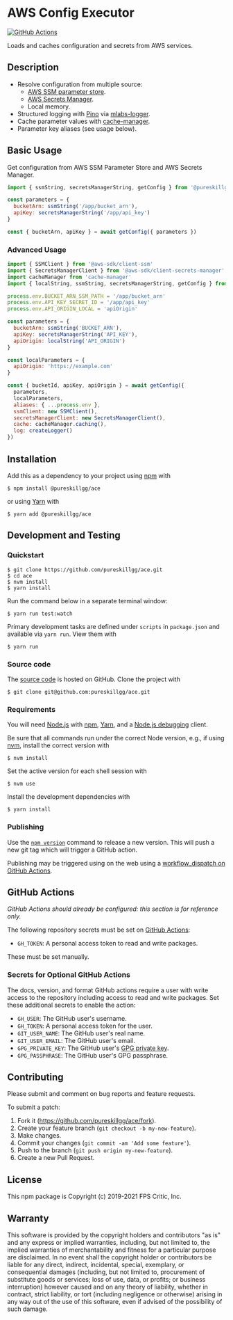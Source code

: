 # AWS Config Executor

[![GitHub Actions](https://github.com/pureskillgg/ace/workflows/main/badge.svg)](https://github.com/pureskillgg/ace/actions)

Loads and caches configuration and secrets from AWS services.

## Description

- Resolve configuration from multiple source:
  - [AWS SSM parameter store].
  - [AWS Secrets Manager].
  - Local memory.
- Structured logging with [Pino] via [mlabs-logger].
- Cache parameter values with [cache-manager].
- Parameter key aliases (see usage below).

[AWS SSM parameter store]: https://aws.amazon.com/systems-manager/
[AWS Secrets Manager]: https://aws.amazon.com/secrets-manager/
[Pino]: https://getpino.io/
[mlabs-logger]: https://github.com/meltwater/mlabs-logger
[cache-manager]: https://github.com/BryanDonovan/node-cache-manager

## Basic Usage

Get configuration from AWS SSM Parameter Store and AWS Secrets Manager.

```js
import { ssmString, secretsManagerString, getConfig } from '@pureskillgg/ace'

const parameters = {
  bucketArn: ssmString('/app/bucket_arn'),
  apiKey: secretsManagerString('/app/api_key')
}

const { bucketArn, apiKey } = await getConfig({ parameters })
```

### Advanced Usage

```js
import { SSMClient } from '@aws-sdk/client-ssm'
import { SecretsManagerClient } from '@aws-sdk/client-secrets-manager'
import cacheManager from 'cache-manager'
import { localString, ssmString, secretsManagerString, getConfig } from '@pureskillgg/ace'

process.env.BUCKET_ARN_SSM_PATH = '/app/bucket_arn'
process.env.API_KEY_SECRET_ID = '/app/api_key'
process.env.API_ORIGIN_LOCAL = 'apiOrigin'

const parameters = {
  bucketArn: ssmString('BUCKET_ARN'),
  apiKey: secretsManagerString('API_KEY'),
  apiOrigin: localString('API_ORIGIN')
}

const localParameters = {
  apiOrigin: 'https://example.com'
}

const { bucketId, apiKey, apiOrigin } = await getConfig({
  parameters,
  localParameters,
  aliases: { ...process.env },
  ssmClient: new SSMClient(),
  secretsManagerClient: new SecretsManagerClient(),
  cache: cacheManager.caching(),
  log: createLogger()
})
```

## Installation

Add this as a dependency to your project using [npm] with

```
$ npm install @pureskillgg/ace
```

or using [Yarn] with

```
$ yarn add @pureskillgg/ace
```

[npm]: https://www.npmjs.com/
[Yarn]: https://yarnpkg.com/

## Development and Testing

### Quickstart

```
$ git clone https://github.com/pureskillgg/ace.git
$ cd ace
$ nvm install
$ yarn install
```

Run the command below in a separate terminal window:

```
$ yarn run test:watch
```

Primary development tasks are defined under `scripts` in `package.json`
and available via `yarn run`.
View them with

```
$ yarn run
```

### Source code

The [source code] is hosted on GitHub.
Clone the project with

```
$ git clone git@github.com:pureskillgg/ace.git
```

[source code]: https://github.com/pureskillgg/ace

### Requirements

You will need [Node.js] with [npm], [Yarn], and a [Node.js debugging] client.

Be sure that all commands run under the correct Node version, e.g.,
if using [nvm], install the correct version with

```
$ nvm install
```

Set the active version for each shell session with

```
$ nvm use
```

Install the development dependencies with

```
$ yarn install
```

[Node.js]: https://nodejs.org/
[Node.js debugging]: https://nodejs.org/en/docs/guides/debugging-getting-started/
[npm]: https://www.npmjs.com/
[nvm]: https://github.com/creationix/nvm

### Publishing

Use the [`npm version`][npm-version] command to release a new version.
This will push a new git tag which will trigger a GitHub action.

Publishing may be triggered using on the web
using a [workflow_dispatch on GitHub Actions].

[npm-version]: https://docs.npmjs.com/cli/version
[workflow_dispatch on GitHub Actions]: https://github.com/pureskillgg/ace/actions?query=workflow%3Aversion

## GitHub Actions

_GitHub Actions should already be configured: this section is for reference only._

The following repository secrets must be set on [GitHub Actions]:

- `GH_TOKEN`: A personal access token to read and write packages.

These must be set manually.

### Secrets for Optional GitHub Actions

The docs, version, and format GitHub actions
require a user with write access to the repository
including access to read and write packages.
Set these additional secrets to enable the action:

- `GH_USER`: The GitHub user's username.
- `GH_TOKEN`: A personal access token for the user.
- `GIT_USER_NAME`: The GitHub user's real name.
- `GIT_USER_EMAIL`: The GitHub user's email.
- `GPG_PRIVATE_KEY`: The GitHub user's [GPG private key].
- `GPG_PASSPHRASE`: The GitHub user's GPG passphrase.

[GitHub Actions]: https://github.com/features/actions
[GPG private key]: https://github.com/marketplace/actions/import-gpg#prerequisites

## Contributing

Please submit and comment on bug reports and feature requests.

To submit a patch:

1. Fork it (https://github.com/pureskillgg/ace/fork).
2. Create your feature branch (`git checkout -b my-new-feature`).
3. Make changes.
4. Commit your changes (`git commit -am 'Add some feature'`).
5. Push to the branch (`git push origin my-new-feature`).
6. Create a new Pull Request.

## License

This npm package is Copyright (c) 2019-2021 FPS Critic, Inc.

## Warranty

This software is provided by the copyright holders and contributors "as is" and
any express or implied warranties, including, but not limited to, the implied
warranties of merchantability and fitness for a particular purpose are
disclaimed. In no event shall the copyright holder or contributors be liable for
any direct, indirect, incidental, special, exemplary, or consequential damages
(including, but not limited to, procurement of substitute goods or services;
loss of use, data, or profits; or business interruption) however caused and on
any theory of liability, whether in contract, strict liability, or tort
(including negligence or otherwise) arising in any way out of the use of this
software, even if advised of the possibility of such damage.

